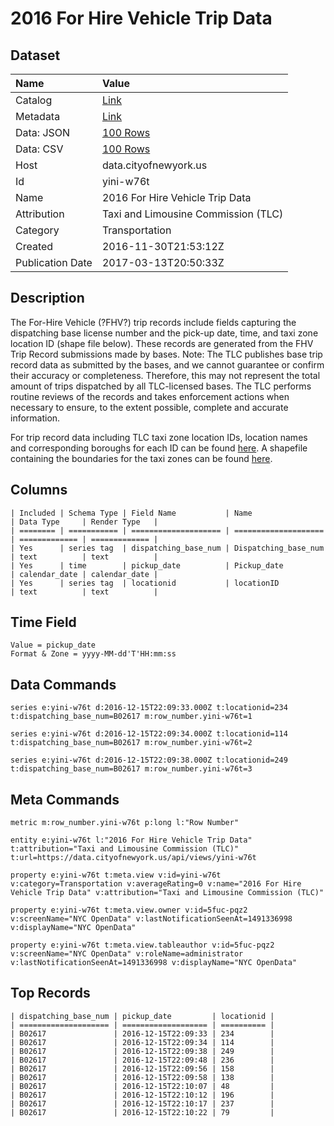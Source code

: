 # 2016 For Hire Vehicle Trip Data

## Dataset

| Name | Value |
| :--- | :---- |
| Catalog | [Link](https://catalog.data.gov/dataset/2016-for-hire-vehicle-trip-data) |
| Metadata | [Link](https://data.cityofnewyork.us/api/views/yini-w76t) |
| Data: JSON | [100 Rows](https://data.cityofnewyork.us/api/views/yini-w76t/rows.json?max_rows=100) |
| Data: CSV | [100 Rows](https://data.cityofnewyork.us/api/views/yini-w76t/rows.csv?max_rows=100) |
| Host | data.cityofnewyork.us |
| Id | yini-w76t |
| Name | 2016 For Hire Vehicle Trip Data |
| Attribution | Taxi and Limousine Commission (TLC) |
| Category | Transportation |
| Created | 2016-11-30T21:53:12Z |
| Publication Date | 2017-03-13T20:50:33Z |

## Description

The For-Hire Vehicle (?FHV?) trip records include fields capturing the dispatching base license number and the pick-up date, time, and taxi zone location ID (shape file below). These records are generated from the FHV Trip Record submissions made by bases. Note: The TLC publishes base trip record data as submitted by the bases, and we cannot guarantee or confirm their accuracy or completeness. Therefore, this may not represent the total amount of trips dispatched by all TLC-licensed bases. The TLC performs routine reviews of the records and takes enforcement actions when necessary to ensure, to the extent possible, complete and accurate information.

For trip record data including TLC taxi zone location IDs, location names and corresponding boroughs for each ID can be found <a href="https://s3.amazonaws.com/nyc-tlc/misc/taxi+_zone_lookup.csv">here</a>. A shapefile containing the boundaries for the taxi zones can be found <a href="https://s3.amazonaws.com/nyc-tlc/misc/taxi_zones.zip">here</a>.

## Columns

```ls
| Included | Schema Type | Field Name           | Name                 | Data Type     | Render Type   |
| ======== | =========== | ==================== | ==================== | ============= | ============= |
| Yes      | series tag  | dispatching_base_num | Dispatching_base_num | text          | text          |
| Yes      | time        | pickup_date          | Pickup_date          | calendar_date | calendar_date |
| Yes      | series tag  | locationid           | locationID           | text          | text          |
```

## Time Field

```ls
Value = pickup_date
Format & Zone = yyyy-MM-dd'T'HH:mm:ss
```

## Data Commands

```ls
series e:yini-w76t d:2016-12-15T22:09:33.000Z t:locationid=234 t:dispatching_base_num=B02617 m:row_number.yini-w76t=1

series e:yini-w76t d:2016-12-15T22:09:34.000Z t:locationid=114 t:dispatching_base_num=B02617 m:row_number.yini-w76t=2

series e:yini-w76t d:2016-12-15T22:09:38.000Z t:locationid=249 t:dispatching_base_num=B02617 m:row_number.yini-w76t=3
```

## Meta Commands

```ls
metric m:row_number.yini-w76t p:long l:"Row Number"

entity e:yini-w76t l:"2016 For Hire Vehicle Trip Data" t:attribution="Taxi and Limousine Commission (TLC)" t:url=https://data.cityofnewyork.us/api/views/yini-w76t

property e:yini-w76t t:meta.view v:id=yini-w76t v:category=Transportation v:averageRating=0 v:name="2016 For Hire Vehicle Trip Data" v:attribution="Taxi and Limousine Commission (TLC)"

property e:yini-w76t t:meta.view.owner v:id=5fuc-pqz2 v:screenName="NYC OpenData" v:lastNotificationSeenAt=1491336998 v:displayName="NYC OpenData"

property e:yini-w76t t:meta.view.tableauthor v:id=5fuc-pqz2 v:screenName="NYC OpenData" v:roleName=administrator v:lastNotificationSeenAt=1491336998 v:displayName="NYC OpenData"
```

## Top Records

```ls
| dispatching_base_num | pickup_date         | locationid | 
| ==================== | =================== | ========== | 
| B02617               | 2016-12-15T22:09:33 | 234        | 
| B02617               | 2016-12-15T22:09:34 | 114        | 
| B02617               | 2016-12-15T22:09:38 | 249        | 
| B02617               | 2016-12-15T22:09:48 | 236        | 
| B02617               | 2016-12-15T22:09:56 | 158        | 
| B02617               | 2016-12-15T22:09:58 | 138        | 
| B02617               | 2016-12-15T22:10:07 | 48         | 
| B02617               | 2016-12-15T22:10:12 | 196        | 
| B02617               | 2016-12-15T22:10:17 | 237        | 
| B02617               | 2016-12-15T22:10:22 | 79         | 
```